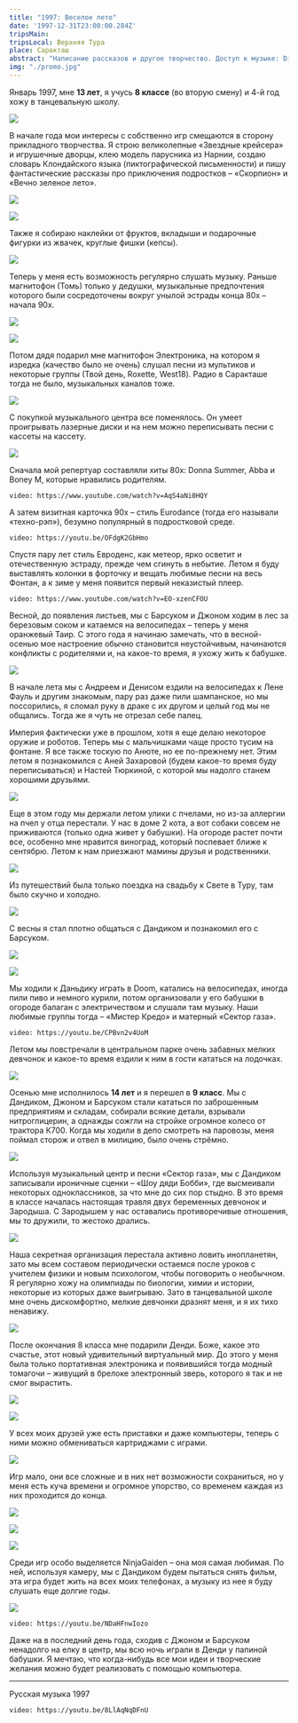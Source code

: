 ```yaml
---
title: "1997: Веселое лето"
date: '1997-12-31T23:00:00.284Z'
tripsMain: 
tripsLocal: Верхняя Тура
place: Саракташ
abstract: "Написание рассказов и другое творчество. Доступ к музыке: Disco и Eurodance. Денди. Аня Захарова и Настя Тюркина. Лодочки. Балаган у Дандика, поезда и другие заброшки. Шоу дяди Бобби и матерные песни."
img: "./promo.jpg"
---
```


Январь 1997, мне **13 лет**, я учусь **8 классе** (во вторую смену) и 4-й год хожу в танцевальную школу.

![](m/1997-dusia.jpg)

В начале года мои интересы с собственно игр смещаются в сторону прикладного творчества. Я строю великолепные «Звездные крейсера» и игрушечные дворцы, клею модель парусника из Нарнии, создаю словарь Клондайского языка (пиктографической письменности) и пишу фантастические рассказы про приключения подростков – «Скорпион» и «Вечно зеленое лето».

![](dop/klond.jpg)

![](dop/toys.jpg)

Также я собираю наклейки от фруктов, вкладыши и подарочные фигурки из жвачек, круглые фишки (кепсы).

![](dop/buble.jpg)

Теперь у меня есть возможность регулярно слушать музыку. Раньше магнитофон (Томь) только у дедушки, музыкальные предпочтения которого были сосредоточены вокруг унылой эстрады конца 80х – начала 90х. 

![](dop/tom.jpg)

![](dop/cassete.jpg)

Потом дядя подарил мне магнитофон Электроника, на котором я изредка (качество было не очень) слушал песни из мультиков и некоторые группы (Твой день, Roxette, West18). Радио в Саракташе тогда не было, музыкальных каналов тоже. 

![](dop/el-m401c.JPG)

С покупкой музыкального центра все поменялось. Он умеет проигрывать лазерные диски и на нем можно переписывать песни с кассеты на кассету. 

![](dop/center.jpg)

Сначала мой репертуар составляли хиты 80х: Donna Summer, Abba и Boney M, которые нравились родителям.

`video: https://www.youtube.com/watch?v=AqS4aNi0HQY`

А затем визитная карточка 90х – стиль Eurodance (тогда его называли «техно-рэп»), безумно популярный в подростковой среде.

`video: https://youtu.be/OFdgK2GbHmo`

Спустя пару лет стиль Евроденс, как метеор, ярко осветит и отечественную эстраду, прежде чем сгинуть в небытие. Летом я буду выставлять колонки в форточку и вещать любимые песни на весь Фонтан, а к зиме у меня появится первый неказистый плеер.

`video: https://www.youtube.com/watch?v=EO-xzenCFOU`

Весной, до появления листьев, мы с Барсуком и Джоном ходим в лес за березовым соком и катаемся на велосипедах – теперь у меня оранжевый Таир. С этого года я начинаю замечать, что в весной-осенью мое настроение обычно становится неустойчивым, начинаются конфликты с родителями и, на какое-то время, я ухожу жить к бабушке.

![](dop/salut.jpg)

В начале лета мы с Андреем и Денисом ездили на велосипедах к Лене Фауль и другим знакомым, пару раз даже пили шампанское, но мы поссорились, я сломал руку в  драке с их другом и целый год мы не общались. Тогда же я чуть не отрезал себе палец.

Империя фактически уже в прошлом, хотя я еще делаю некоторое оружие и роботов. Теперь мы с мальчишками чаще просто тусим на фонтане.  Я все также тоскую по Анюте, но ее по-прежнему нет. Этим летом я познакомился с Аней Захаровой (будем какое-то время буду переписываться) и Настей Тюркиной, с которой мы надолго станем хорошими друзьями. 

![](dop/turkina.JPG)

Еще в этом году мы держали летом улики с пчелами, но из-за аллергии на пчел у отца перестали. У нас в доме 2 кота, а вот собаки совсем не приживаются (только одна живет у бабушки). На огороде растет почти все, особенно мне нравится виноград, который поспевает ближе к сентябрю. Летом к нам приезжают мамины друзья и родственники.

![](m/1997-nadia.jpg)

Из путешествий была только поездка на свадьбу к Свете в Туру, там было скучно и холодно.

![](m/1997-tura1.jpg)

С весны я стал плотно общаться с  Дандиком и познакомил его с Барсуком.

![](m/1997-dandik.jpg)

![](dop/doom.jpg)

Мы ходили к Даньдику играть в Doom, катались на велосипедах, иногда пили пиво и немного курили, потом организовали у его бабушки в огороде балаган с электричеством и слушали там музыку. Наши любимые группы тогда – «Мистер Кредо» и матерный «Сектор газа».

`video: https://youtu.be/CPBvn2v4UoM`
 
Летом мы повстречали в центральном парке очень забавных мелких девчонок и какое-то время ездили к ним в гости кататься на лодочках.

![](m/1997-dandik-ybsh.jpg)

Осенью мне исполнилось **14 лет** и я перешел в **9 класс**. Мы с Дандиком, Джоном и Барсуком стали кататься по заброшенным предприятиям и складам, собирали всякие детали, взрывали нитроглицерин, а однажды сожгли на стройке огромное колесо от трактора К700. Когда мы ходили в депо смотреть на паровозы, меня поймал сторож и отвел в милицию, было очень стрёмно.

![](dop/poezda.jpg)

Используя музыкальный центр и песни «Сектор газа», мы с Дандиком записывали ироничные сценки – «Шоу дяди Бобби», где высмеивали некоторых одноклассников, за что мне до сих пор стыдно. В это время в классе началась настоящая травля двух беременных девчонок и Зародыша. С Зародышем у нас оставались противоречивые отношения, мы то дружили, то жестоко дрались.

![](dop/bylina.jpg)

Наша секретная организация перестала активно ловить инопланетян, зато мы всем составом периодически остаемся после уроков с учителем физики и новым психологом, чтобы поговорить о необычном. Я регулярно хожу на олимпиады по биологии, химии и истории, некоторые из которых даже выигрываю. Зато в танцевальной школе мне очень дискомфортно, мелкие девчонки дразнят меня, и я их тихо ненавижу.

![](m/1997-shkola.jpg)  

После окончания 8 класса мне подарили Денди. Боже, какое это счастье, этот новый удивительный виртуальный мир. До этого у меня была только портативная электроника и появившийся тогда модный томагочи – живущий в брелоке электронный зверь, которого я так и не смог вырастить. 

![](dop/eggs.jpg)

![](dop/tamagochi.jpg)

У всех моих друзей уже есть приставки и даже компьютеры, теперь с ними можно обмениваться картриджами с играми.

![](dop/lifa-nes.jpg)

Игр мало, они все сложные и в них нет возможности сохраниться, но у меня есть куча времени и огромное упорство, со временем каждая из них проходится до конца.

![](dop/dendy3.jpg)

![](dop/dendy2.jpg)

![](dop/dendy4.jpg)

Среди игр особо выделяется NinjaGaiden – она моя самая любимая. По ней, используя камеру, мы с Дандиком будем пытаться снять фильм, эта игра будет жить на всех моих телефонах, а музыку из нее я буду слушать еще долгие годы.

![](dop/ninja-gaiden-mix.jpg)

`video: https://youtu.be/NDaHFnwIozo`

Даже на в последний день года, сходив с Джоном и Барсуком ненадолго на елку в центр, мы всю ночь играли в Денди у папиной бабушки. Я мечтаю, что когда-нибудь все мои идеи и творческие желания можно будет реализовать с помощью компьютера.

---

Русская музыка 1997

`video: https://youtu.be/8LlAqNqDFnU`
